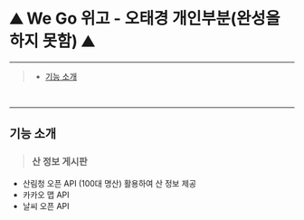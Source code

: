 # ⛰️ We Go 위고 - 오태경 개인부분(완성을 하지 못함) ⛰️
----   
   
      
      



>   + [기능 소개](#기능-소개)



<br/>  
  
----

## 기능 소개

>   ### 산 정보 게시판  
- 산림청 오픈 API (100대 명산) 활용하여 산 정보 제공
- 카카오 맵 API
- 날씨 오픈 API 




